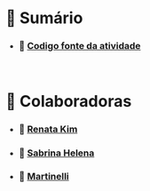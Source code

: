 # 📝 Sumário

- ### 🔗 [Codigo fonte da atividade](./SQLQuery.sql)

<br>


# 👥 Colaboradoras
- ### 🔗 [Renata Kim](https://github.com/renatakim)
- ### 🔗 [Sabrina Helena](https://github.com/sabrinahelena)
- ### 🔗 [Martinelli](https://github.com/martinelli105)